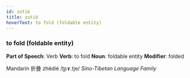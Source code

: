 ```yaml
---
id: zutië
title: zutië
hoverText: to fold (foldable entity)
---
```


### to fold (foldable entity)

**Part of Speech**: Verb
**Verb**: to fold
**Noun**: foldable entity
**Modifier**: folded

Mandarin 折疊 zhédié /ʈʂɤ.tje/
*Sino-Tibetan Language Family*